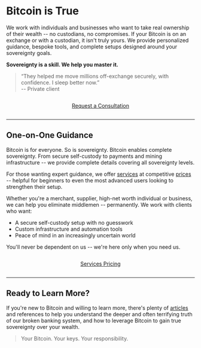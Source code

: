 # Bitcoin is True


<!--
Lord Jesus Christ, Son of the Living God
Have mercy on me
a sinner
-->



We work with individuals and businesses who want to take real ownership of their wealth -- no custodians, no compromises. 
If your Bitcoin is on an exchange or with a custodian, it isn't truly yours. 
We provide personalized guidance, bespoke tools, and complete setups designed around your sovereignty goals.

**Sovereignty is a skill. We help you master it.**


> “They helped me move millions off-exchange securely, with confidence. I sleep better now.”  
> -- Private client


<div style="text-align: center; margin: 2em 0;">
  <a href="/about/contact/" class="md-button md-button--primary">
    Request a Consultation
  </a>
</div>






---

## One-on-One Guidance

Bitcoin is for everyone. So is sovereignty.
Bitcoin enables complete sovereignty.
From secure self-custody to payments and mining infrastructure -- we provide complete details covering all sovereignty levels.

For those wanting expert guidance, we offer [services](services.md) at competitive [prices](prices.md)
 -- helpful for beginners to even the most advanced users looking to strengthen their setup.

Whether you're a merchant, supplier, high-net worth individual or business, we can help you eliminate middlemen -- permanently.
We work with clients who want:

- A secure self-custody setup with no guesswork
- Custom infrastructure and automation tools
- Peace of mind in an increasingly uncertain world

You'll never be dependent on us -- we're here only when you need us.

<div style="text-align: center; margin: 2em 0;">
  <a href="/services/" class="md-button">
    Services
  </a>
  <a href="/prices/" class="md-button">
    Pricing
  </a>
</div>




---

## Ready to Learn More?

If you're new to Bitcoin and willing to learn more, there's plenty of [articles](articles/index.md) and references to help you understand the deeper and often terrifying truth of our broken banking system,
 and how to leverage Bitcoin to gain true sovereignty over your wealth.

> Your Bitcoin. Your keys. Your responsibility.  













